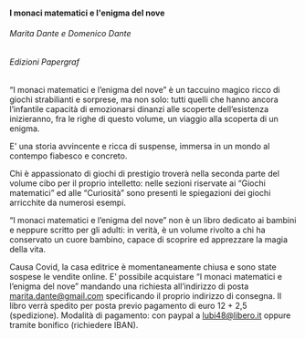 #### **I monaci matematici e l'enigma del nove**
###### Marita Dante e Domenico Dante
###### *Edizioni Papergraf*

“I monaci matematici e l’enigma del nove” è un taccuino magico ricco di giochi strabilianti e sorprese,
ma non solo: tutti quelli che hanno ancora l’infantile capacità di emozionarsi dinanzi alle scoperte
dell’esistenza inizieranno, fra le righe di questo volume, un viaggio alla scoperta di un enigma.

E' una storia avvincente e ricca di suspense, immersa in un mondo al contempo fiabesco e concreto.

Chi è appassionato di giochi di prestigio troverà nella seconda parte del volume cibo per il proprio
intelletto: nelle sezioni riservate ai “Giochi matematici” ed alle “Curiosità” sono presenti le
spiegazioni dei giochi arricchite da numerosi esempi.

“I monaci matematici e l’enigma del nove” non è un libro dedicato ai bambini e neppure scritto per gli
adulti: in verità, è un volume rivolto a chi ha conservato un cuore bambino, capace di scoprire ed
apprezzare la magia della vita.

Causa Covid, la casa editrice è momentaneamente chiusa e sono state sospese le vendite online.
E’ possibile acquistare “I monaci matematici e l’enigma del nove” mandando una richiesta all’indirizzo di posta
marita.dante@gmail.com
specificando il proprio indirizzo di consegna.
Il libro verrà spedito per posta previo pagamento di euro 12 + 2,5 (spedizione).
Modalità di pagamento: con paypal a lubi48@libero.it oppure
                                             tramite bonifico (richiedere IBAN).

